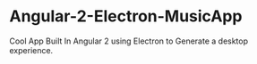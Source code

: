 # Angular-2-Electron-MusicApp
Cool App Built In Angular 2 using Electron to Generate a desktop experience.
